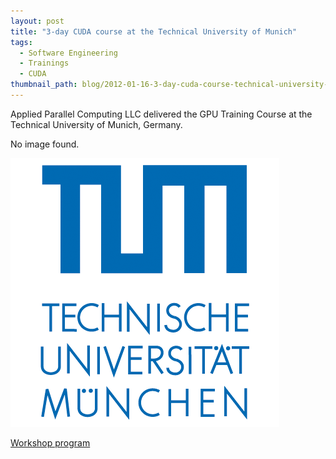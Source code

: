 ```yaml
---
layout: post
title: "3-day CUDA course at the Technical University of Munich"
tags:
  - Software Engineering
  - Trainings
  - CUDA
thumbnail_path: blog/2012-01-16-3-day-cuda-course-technical-university-of-munich-germany/tum_logo.gif
---
```


Applied Parallel Computing LLC delivered the GPU Training Course at the Technical University of Munich, Germany.

No image found.

![alt text](\assets\img\blog\2012-01-16-3-day-cuda-course-technical-university-of-munich-germany/tum_logo.gif "Logo Title Text 1")

[Workshop program](\assets\img\blog\2012-01-16-3-day-cuda-course-technical-university-of-munich-germany/tum_program.pdf)
